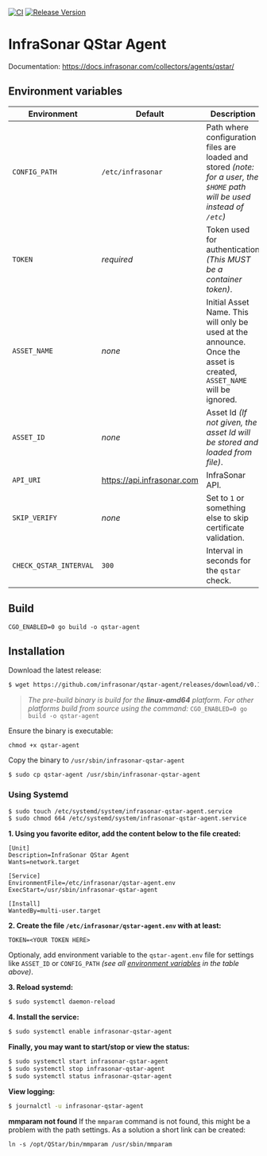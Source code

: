 [![CI](https://github.com/infrasonar/qstar-agent/workflows/CI/badge.svg)](https://github.com/infrasonar/qstar-agent/actions)
[![Release Version](https://img.shields.io/github/release/infrasonar/qstar-agent)](https://github.com/infrasonar/qstar-agent/releases)

# InfraSonar QStar Agent

Documentation: https://docs.infrasonar.com/collectors/agents/qstar/

## Environment variables

Environment                 | Default                       | Description
----------------------------|-------------------------------|-------------------
`CONFIG_PATH`       		| `/etc/infrasonar` 			| Path where configuration files are loaded and stored _(note: for a user, the `$HOME` path will be used instead of `/etc`)_
`TOKEN`                     | _required_                    | Token used for authentication _(This MUST be a container token)_.
`ASSET_NAME`                | _none_                        | Initial Asset Name. This will only be used at the announce. Once the asset is created, `ASSET_NAME` will be ignored.
`ASSET_ID`                  | _none_                        | Asset Id _(If not given, the asset Id will be stored and loaded from file)_.
`API_URI`                   | https://api.infrasonar.com    | InfraSonar API.
`SKIP_VERIFY`				| _none_						| Set to `1` or something else to skip certificate validation.
`CHECK_QSTAR_INTERVAL`      | `300`                         | Interval in seconds for the `qstar` check.


## Build
```
CGO_ENABLED=0 go build -o qstar-agent
```

## Installation

Download the latest release:
```bash
$ wget https://github.com/infrasonar/qstar-agent/releases/download/v0.1.0/qstar-agent
```

> _The pre-build binary is build for the **linux-amd64** platform. For other platforms build from source using the command:_ `CGO_ENABLED=0 go build -o qstar-agent`

Ensure the binary is executable:
```
chmod +x qstar-agent
```

Copy the binary to `/usr/sbin/infrasonar-qstar-agent`

```
$ sudo cp qstar-agent /usr/sbin/infrasonar-qstar-agent
```

### Using Systemd

```bash
$ sudo touch /etc/systemd/system/infrasonar-qstar-agent.service
$ sudo chmod 664 /etc/systemd/system/infrasonar-qstar-agent.service
```

**1. Using you favorite editor, add the content below to the file created:**

```
[Unit]
Description=InfraSonar QStar Agent
Wants=network.target

[Service]
EnvironmentFile=/etc/infrasonar/qstar-agent.env
ExecStart=/usr/sbin/infrasonar-qstar-agent

[Install]
WantedBy=multi-user.target
```

**2. Create the file `/etc/infrasonar/qstar-agent.env` with at least:**

```
TOKEN=<YOUR TOKEN HERE>
```

Optionaly, add environment variable to the `qstar-agent.env` file for settings like `ASSET_ID` or `CONFIG_PATH` _(see all [environment variables](#environment-variables) in the table above)_.

**3. Reload systemd:**

```bash
$ sudo systemctl daemon-reload
```

**4. Install the service:**

```bash
$ sudo systemctl enable infrasonar-qstar-agent
```

**Finally, you may want to start/stop or view the status:**
```bash
$ sudo systemctl start infrasonar-qstar-agent
$ sudo systemctl stop infrasonar-qstar-agent
$ sudo systemctl status infrasonar-qstar-agent
```

**View logging:**
```bash
$ journalctl -u infrasonar-qstar-agent
```

**mmparam not found**
If the `mmparam` command is not found, this might be a problem with the path settings. As a solution a short link can be created:

```
ln -s /opt/QStar/bin/mmparam /usr/sbin/mmparam
```

